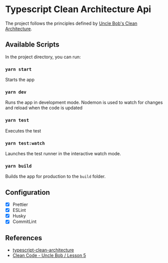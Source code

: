 # Typescript Clean Architecture Api

The project follows the principles defined by [Uncle Bob's Clean Architecture](https://blog.cleancoder.com/uncle-bob/2012/08/13/the-clean-architecture.html).

## Available Scripts

In the project directory, you can run:

### `yarn start`

Starts the app

### `yarn dev`

Runs the app in development mode. Nodemon is used to watch for changes and reload when the code is updated

### `yarn test`

Executes the test

### `yarn test:watch`

Launches the test runner in the interactive watch mode.

### `yarn build`

Builds the app for production to the `build` folder.

## Configuration

- [x] Prettier
- [x] ESLint
- [x] Husky
- [x] CommitLint

## References

- [typescript-clean-architecture](https://github.com/dannielhugo/typescript-clean-architecture)
- [Clean Code - Uncle Bob / Lesson 5](https://www.youtube.com/watch?v=sn0aFEMVTpA)
